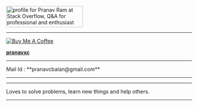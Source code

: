 <!--#A Heartbroken Boy..............-->


<a href="https://stackoverflow.com/users/3037257/pranav-ram">
<img src="https://stackoverflow.com/users/flair/3037257.png?theme=dark" width="208" height="58" alt="profile for Pranav Ram at Stack Overflow, Q&A for professional and enthusiast programmers" title="profile for Pranav Ram at Stack Overflow, Q&A for professional and enthusiast programmers">
</a>


<hr>



[<img src="https://www.buymeacoffee.com/assets/img/custom_images/orange_img.png" alt="Buy Me A Coffee">](http://buymeacoff.ee/pranavc)

 [**pranavxc**](https://github.com/pranavxc) 

<hr>
Mail Id : **pranavcbalan@gmail.com**
<hr>




<hr>

Loves to solve problems, learn new things and help others.
<hr>


  [1]: https://i.stack.imgur.com/zgqxX.png
  [2]: https://in.linkedin.com/in/pranavcbalan
  [3]: https://facebook.com/pranavcbalan
  [4]: https://twitter.com/pranavcbalan
<!--
**pranavcbalan/pranavcbalan** is a ✨ _special_ ✨ repository because its `README.md` (this file) appears on your GitHub profile.

Here are some ideas to get you started:

- 🔭 I’m currently working on ...
- 🌱 I’m currently learning ...
- 👯 I’m looking to collaborate on ...
- 🤔 I’m looking for help with ...
- 💬 Ask me about ...
- 📫 How to reach me: ...
- 😄 Pronouns: ...
- ⚡ Fun fact: ...
-->
